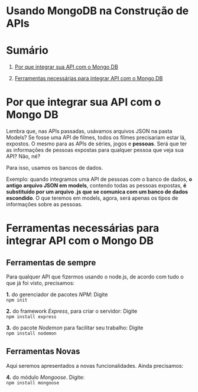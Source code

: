 # Usando MongoDB na Construção de APIs

# Sumário

1. [Por que integrar sua API com o Mongo DB](#Por-que-integrar-sua-API-com-o-mongo-DB)

2. [Ferramentas necessárias para integrar API com o Mongo DB](#Ferramentas-necessárias-para-integrar-API-com-o-Mongo-DB)

# Por que integrar sua API com o Mongo DB

Lembra que, nas APIs passadas, usávamos arquivos JSON na pasta Models? Se fosse uma API de filmes, todos os filmes precisariam estar lá, expostos. O mesmo para as APIs de séries, jogos e **pessoas**. Será que ter as informações de pessoas expostas para qualquer pessoa que veja sua API? Não, né?

Para isso, usamos os bancos de dados. 

Exemplo: quando integramos uma API de pessoas com o banco de dados, **o antigo arquivo JSON em models**, contendo todas as pessoas expostas, **é substituído por um arquivo .js que se comunica com um banco de dados escondido**. O que teremos em models, agora, será apenas os tipos de informações sobre as pessoas.

# Ferramentas necessárias para integrar API com o Mongo DB

## Ferramentas de sempre

Para qualquer API que fizermos usando o node.js, de acordo com tudo o que já foi visto, precisamos:

**1.** do gerenciador de pacotes *NPM*: Digite </br> `npm init`

**2.** do framework *Express*, para criar o servidor: Digite </br> `npm install express`

**3.** do pacote *Nodemon* para facilitar seu trabalho: Digite </br> `npm install nodemon`

## Ferramentas Novas

Aqui seremos apresentados a novas funcionalidades. Ainda precisamos:

**4.** do módulo *Mongoose*. Digite: </br> `npm install mongoose`
